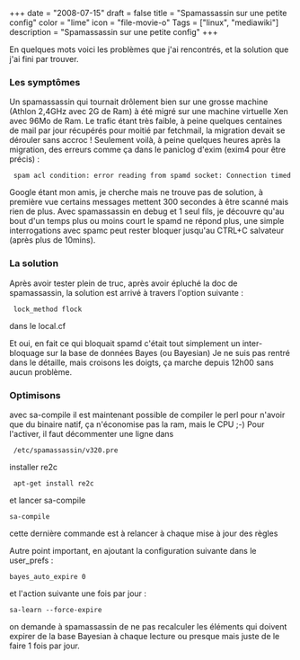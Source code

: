 +++
date = "2008-07-15"
draft = false
title = "Spamassassin sur une petite config"
color = "lime"
icon = "file-movie-o"
Tags = ["linux", "mediawiki"]
description = "Spamassassin sur une petite config"
+++

En quelques mots voici les problèmes que j'ai rencontrés, et la solution
que j'ai fini par trouver.

### Les symptômes

Un spamassassin qui tournait drôlement bien sur une grosse machine
(Athlon 2,4GHz avec 2G de Ram) à été migré sur une machine virtuelle Xen
avec 96Mo de Ram. Le trafic étant très faible, à peine quelques
centaines de mail par jour récupérés pour moitié par fetchmail, la
migration devait se dérouler sans accroc ! Seulement voilà, à peine
quelques heures après la migration, des erreurs comme ça dans le
paniclog d'exim (exim4 pour être précis) :

     spam acl condition: error reading from spamd socket: Connection timed out

Google étant mon amis, je cherche mais ne trouve pas de solution, à
première vue certains messages mettent 300 secondes à être scanné mais
rien de plus. Avec spamassassin en debug et 1 seul fils, je découvre
qu'au bout d'un temps plus ou moins court le spamd ne répond plus, une
simple interrogations avec spamc peut rester bloquer jusqu'au CTRL+C
salvateur (après plus de 10mins).

### La solution

Après avoir tester plein de truc, après avoir épluché la doc de
spamassassin, la solution est arrivé à travers l'option suivante :

     lock_method flock

dans le local.cf

Et oui, en fait ce qui bloquait spamd c'était tout simplement un
inter-bloquage sur la base de données Bayes (ou Bayesian) Je ne suis pas
rentré dans le détaille, mais croisons les doigts, ça marche depuis
12h00 sans aucun problème.

### Optimisons

avec sa-compile il est maintenant possible de compiler le perl pour
n'avoir que du binaire natif, ça n'économise pas la ram, mais le CPU ;-)
Pour l'activer, il faut décommenter une ligne dans

     /etc/spamassassin/v320.pre

installer re2c

     apt-get install re2c

et lancer sa-compile

    sa-compile

cette dernière commande est à relancer à chaque mise à jour des règles

Autre point important, en ajoutant la configuration suivante dans le
user\_prefs :

    bayes_auto_expire 0

et l'action suivante une fois par jour :

    sa-learn --force-expire

on demande à spamassassin de ne pas recalculer les éléments qui doivent
expirer de la base Bayesian à chaque lecture ou presque mais juste de le
faire 1 fois par jour.
